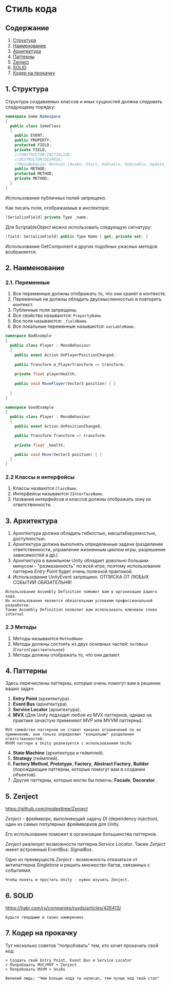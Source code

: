 # Стиль кода
## Содержание
1. [Структура](#1-структура)
2. [Наименование](#2-наименование)
3. [Архитектура](#3-архитектура)
4. [Паттерны](#4-паттерны)
5. [Zenject](#5-zenject)
6. [SOLID](#6-solid)
7. [Кодер на прокачку](#7-кодер-на-прокачку)

## 1. Структура
Структура создаваемых классов и иных сущностей должна следовать следующему порядку:
```csharp
namespace Game.Namespace
{
  public class SomeClass
  {
    public EVENT;
    public PROPERTY;
    protected FIELD;
    private FIELD;
    //CONSTRUCTOR/INITIALIZE;
    //DESTRUCTOR/DISPOSE;
    //MonoBehavior Methods (Awake, Start, OnEnable, OnDisable, Update, FixedUpdate, etc.)
    public METHOD;
    protected METHOD;
    private METHOD;
  }
}
```
Использование публичных полей запрещено.

Как писать поля, отображаемые в инспекторе:
```csharp
[SerializeField] private Type _name;
```
Для ScriptableObject можно использовать следующую сигнатуру:
```csharp
[field: SerializeField] public Type Name { get; private set; }
```
Использование GetComponent и других подобных ужасных методов возбраняется.

## 2. Наименование
### 2.1. Переменные
1. Все переменные должны отображать то, что они хранят в контексте.
2. Переменные не должны обладать двусмысленностью и повторять контекст.
3. Публичные поля запрещены.
4. Все свойства называются: `PropertyName`.
5. Все поля называются: `_fieldName`.
6. Все локальные переменные называются: `variableName`.
```csharp
namespace BadExample
{
  public class Player : MonoBehaviour
  {
    public event Action OnPlayerPositionChanged;
    
    public Transform m_PlayerTransform => transform;
  
    private float playerHealth;
    
    public void MovePlayer(Vector3 position) { }
    
  }
}

namespace GoodExample
{
  public class Player : MonoBehaviour
  {
    public event Action OnPositionChanged;    

    public Transform Transform => transform;
    
    private float _health;

    public void Move(Vector3 position) { }
  }
}
```

### 2.2 Классы и интерфейсы
1. Классы назваются `ClassName`.
2. Интерфейсы называются `IInterfaceName`.
3. Названия интерфейсов и классов должны отображать зону их ответственности.

## 3. Архитектура
1. Архитектура должна обладать гибкостью, масштабируемостью, доступностью.
2. Архитектура должна выполнять определенные задачи (разделение ответственности, управление жизненным циклом игры, разрешение зависимостей и др.)
3. Архитектура в ванильном Unity обладает довольно большим минусом - "размазанность" по всей игре, поэтому использование паттерна *Entry Point* будет очень полезной практикой.
4. Использование UnityEvent запрещено. ОТПИСКА ОТ ЛЮБЫХ СОБЫТИЙ ОБЯЗАТЕЛЬНЯ!

```
Использование Assembly Definition поможет вам в организации вашего кода.
Их использование является обязательным условием профессиональной разработки.
Также Assembly Definition позволит вам использовать ключевое слово internal
```

### 2.3 Методы
1. Методы называются `MethodName`
2. Методы должны состоять из двух основных частей: `VerbNoun` (`ГлаголСуществительное`)
3. Методы должны отображать то, что они делают.

## 4. Паттерны
Здесь перечислены паттерны, которые очень помогут вам в решении ваших задач:
1. **Entry Point** (архитектура).
2. **Event Bus** (архитектура).
3. **Service Locator** (архитектура).
3. **MVX** (Для Unity подходит любой из MVX паттернов, однако на практике зачастую применяют MVP или MVVM паттерны).
```
MVX семейство паттернов не ставит никаких ограничений по их применению, они только определяют "концепцию" разделения ответственностей.
MVVM паттерн в Unity реализуется с использованием UniRx
```
4. **State Machine** (архитектура и геймплей).
5. **Strategy** (геймплей).
6. **Factory Method**, **Prototype**, **Factory**, **Abstract Factory**, **Builder** (порождающие паттерны, которые помогут вам в создании объектов).
7. Другие паттерны, которые могли бы помочь: **Facade**, **Decorator**.

## 5. Zenject
https://github.com/modesttree/Zenject

*Zenject* - фреймворк, выполняющий задачу *DI* (dependency injection), один из самых популярных фреймворков для Unity.

Его использование поможет в организации большинства паттернов.

*Zenject* реализует возможности паттерна *Service Locator*. Также *Zenject* имеет встроенный EventBus: *SignalBus*.

Одно из преимуществ *Zenject* - возможность отказаться от антипаттерна *Singletone* и решить множество багов, связанных с событиями.

```
Чтобы понять и простить Unity - нужно изучить Zenject.
```

## 6. SOLID
https://habr.com/ru/companies/ruvds/articles/426413/

```
Будьте твердыми в своих намерениях
```

## 7. Кодер на прокачку
Тут несколько советов "попробовать" тем, кто хочет прокачать свой код:
```
> Создать свой Entry Point, Event Bus и Service Locator
> Попробовать MVC/MVP + Zenject
> Попробовать MVVM + UniRx 
```
```
Великий людь: "Чем больше кода ты написал, тем лучше код твой стал"
```
